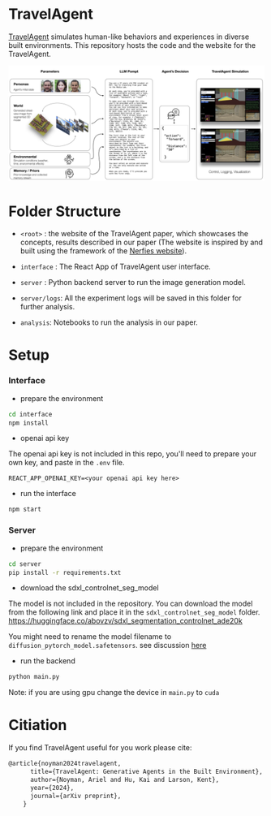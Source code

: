 
# TravelAgent
[TravelAgent](https://www.arielnoyman.com/travelAgent/) simulates human-like behaviors and experiences in diverse built environments. This repository hosts the code and the website for the TravelAgent.

![schema](static/figs/ta-scheme.png)

# Folder Structure

- `<root>` : the website of the TravelAgent paper, which showcases the concepts, results described in our paper (The website is inspired by and built using the framework of the [Nerfies website](https://nerfies.github.io)).

- `interface` : The React App of TravelAgent user interface.

- `server` : Python backend server to run the image generation model.

- `server/logs`: All the experiment logs will be saved in this folder for further analysis.

- `analysis`: Notebooks to run the analysis in our paper.


# Setup

### Interface

- prepare the environment

```bash
cd interface
npm install
```

- openai api key

The openai api key is not included in this repo, you'll need to prepare your own key, and paste in the `.env` file.

```
REACT_APP_OPENAI_KEY=<your openai api key here>
```

- run the interface

```bash
npm start
```

### Server

- prepare the environment

```bash
cd server
pip install -r requirements.txt
```

- download the sdxl_controlnet_seg_model

The model is not included in the repository. You can download the model from the following link and place it in the `sdxl_controlnet_seg_model` folder. https://huggingface.co/abovzv/sdxl_segmentation_controlnet_ade20k

You might need to rename the model filename to `diffusion_pytorch_model.safetensors`. see discussion [here](https://huggingface.co/abovzv/sdxl_segmentation_controlnet_ade20k/discussions/1)

- run the backend

```bash
python main.py
```

Note: if you are using gpu change the device in `main.py` to `cuda`


# Citiation

If you find TravelAgent useful for you work please cite:

```
@article{noyman2024travelagent,
      title={TravelAgent: Generative Agents in the Built Environment},
      author={Noyman, Ariel and Hu, Kai and Larson, Kent},
      year={2024},
      journal={arXiv preprint},
    }
```




